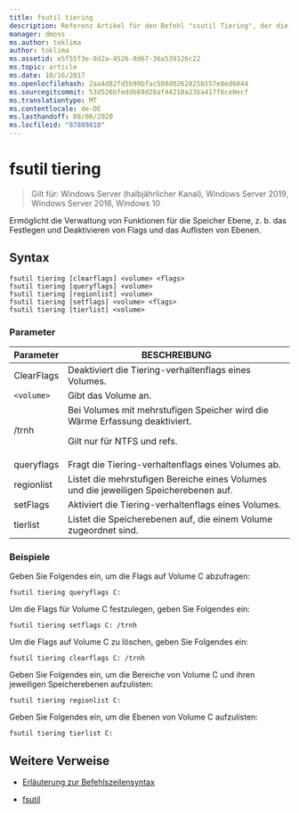 ```yaml
---
title: fsutil tiering
description: Referenz Artikel für den Befehl "ssutil Tiering", der die Verwaltung von Funktionen für die Speicher Ebene ermöglicht, z. b. das Festlegen und Deaktivieren von Flags und das Auflisten von Ebenen.
manager: dmoss
ms.author: toklima
author: toklima
ms.assetid: e5f55f3e-8d2a-4526-8d67-36a539126c22
ms.topic: article
ms.date: 10/16/2017
ms.openlocfilehash: 2aa4d82fd5b99bfac508d02628256557e8ed6044
ms.sourcegitcommit: 53d526bfeddb89d28af44210a23ba417f6ce0ecf
ms.translationtype: MT
ms.contentlocale: de-DE
ms.lasthandoff: 08/06/2020
ms.locfileid: "87889810"
---
```

# <a name="fsutil-tiering"></a>fsutil tiering

> Gilt für: Windows Server (halbjährlicher Kanal), Windows Server 2019, Windows Server 2016, Windows 10

Ermöglicht die Verwaltung von Funktionen für die Speicher Ebene, z. b. das Festlegen und Deaktivieren von Flags und das Auflisten von Ebenen.

## <a name="syntax"></a>Syntax

```
fsutil tiering [clearflags] <volume> <flags>
fsutil tiering [queryflags] <volume>
fsutil tiering [regionlist] <volume>
fsutil tiering [setflags] <volume> <flags>
fsutil tiering [tierlist] <volume>
```

### <a name="parameters"></a>Parameter

| Parameter | BESCHREIBUNG |
| --------- | ----------- |
| ClearFlags | Deaktiviert die Tiering-verhaltenflags eines Volumes. |
| `<volume>` | Gibt das Volume an. |
| /trnh | Bei Volumes mit mehrstufigen Speicher wird die Wärme Erfassung deaktiviert.<p>Gilt nur für NTFS und refs. |
| queryflags | Fragt die Tiering-verhaltenflags eines Volumes ab. |
| regionlist | Listet die mehrstufigen Bereiche eines Volumes und die jeweiligen Speicherebenen auf. |
| setFlags | Aktiviert die Tiering-verhaltenflags eines Volumes. |
| tierlist | Listet die Speicherebenen auf, die einem Volume zugeordnet sind. |

### <a name="examples"></a>Beispiele

Geben Sie Folgendes ein, um die Flags auf Volume C abzufragen:

```
fsutil tiering queryflags C:
```

Um die Flags für Volume C festzulegen, geben Sie Folgendes ein:

```
fsutil tiering setflags C: /trnh
```

Um die Flags auf Volume C zu löschen, geben Sie Folgendes ein:

```
fsutil tiering clearflags C: /trnh
```

Geben Sie Folgendes ein, um die Bereiche von Volume C und ihren jeweiligen Speicherebenen aufzulisten:

```
fsutil tiering regionlist C:
```

Geben Sie Folgendes ein, um die Ebenen von Volume C aufzulisten:

```
fsutil tiering tierlist C:
```

## <a name="additional-references"></a>Weitere Verweise

- [Erläuterung zur Befehlszeilensyntax](command-line-syntax-key.md)

- [fsutil](fsutil.md)
